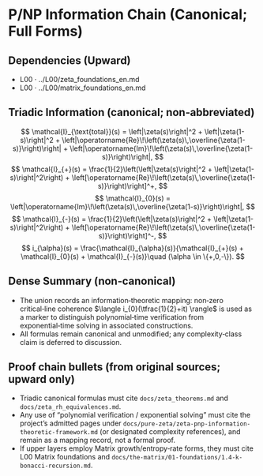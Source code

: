 # P/NP Information Chain (Canonical; Full Forms)

## Dependencies (Upward)
- L00 · ../L00/zeta_foundations_en.md
- L00 · ../L00/matrix_foundations_en.md

## Triadic Information (canonical; non‑abbreviated)
$$
\mathcal{I}_{\text{total}}(s) = \left|\zeta(s)\right|^2 + \left|\zeta(1-s)\right|^2 + \left|\operatorname{Re}\!\left(\zeta(s)\,\overline{\zeta(1-s)}\right)\right| + \left|\operatorname{Im}\!\left(\zeta(s)\,\overline{\zeta(1-s)}\right)\right|,
$$
$$
\mathcal{I}_{+}(s) = \frac{1}{2}\left(\left|\zeta(s)\right|^2 + \left|\zeta(1-s)\right|^2\right) + \left[\operatorname{Re}\!\left(\zeta(s)\,\overline{\zeta(1-s)}\right)\right]^+,
$$
$$
\mathcal{I}_{0}(s) = \left|\operatorname{Im}\!\left(\zeta(s)\,\overline{\zeta(1-s)}\right)\right|,
$$
$$
\mathcal{I}_{-}(s) = \frac{1}{2}\left(\left|\zeta(s)\right|^2 + \left|\zeta(1-s)\right|^2\right) + \left[\operatorname{Re}\!\left(\zeta(s)\,\overline{\zeta(1-s)}\right)\right]^-,
$$
$$
 i_{\alpha}(s) = \frac{\mathcal{I}_{\alpha}(s)}{\mathcal{I}_{+}(s) + \mathcal{I}_{0}(s) + \mathcal{I}_{-}(s)}\quad (\alpha \in \{+,0,-\}).
$$

## Dense Summary (non‑canonical)
- The union records an information‑theoretic mapping: non‑zero critical‑line coherence $\langle i_{0}(\tfrac{1}{2}+it) \rangle$ is used as a marker to distinguish polynomial‑time verification from exponential‑time solving in associated constructions.
- All formulas remain canonical and unmodified; any complexity‑class claim is deferred to discussion.

## Proof chain bullets (from original sources; upward only)
- Triadic canonical formulas must cite `docs/zeta_theorems.md` and `docs/zeta_rh_equivalences.md`.
- Any use of “polynomial verification / exponential solving” must cite the project’s admitted pages under `docs/pure-zeta/zeta-pnp-information-theoretic-framework.md` (or designated complexity references), and remain as a mapping record, not a formal proof.
- If upper layers employ Matrix growth/entropy‑rate forms, they must cite L00 Matrix foundations and `docs/the-matrix/01-foundations/1.4-k-bonacci-recursion.md`.
